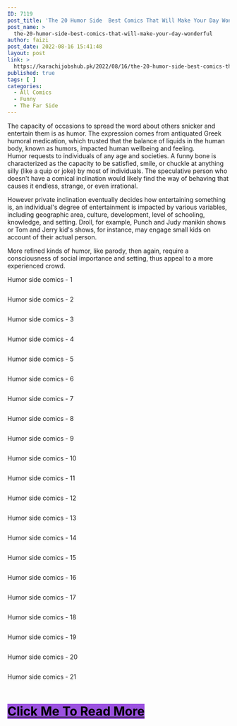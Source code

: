 ```yaml
---
ID: 7119
post_title: 'The 20 Humor Side  Best Comics That Will Make Your Day Wonderful'
post_name: >
  the-20-humor-side-best-comics-that-will-make-your-day-wonderful
author: faizi
post_date: 2022-08-16 15:41:48
layout: post
link: >
  https://karachijobshub.pk/2022/08/16/the-20-humor-side-best-comics-that-will-make-your-day-wonderful/
published: true
tags: [ ]
categories:
  - All Comics
  - Funny
  - The Far Side
---
```

<!-- wp:paragraph -->
<p><a href="https://newbestcomics.com/the-humor-side-20-best-comics-that-will-make-your-day-wonderfull/"></a></p>
<!-- /wp:paragraph -->

<!-- wp:paragraph -->
<p>The capacity of occasions to spread the word about others snicker and entertain them is as humor. The expression comes from antiquated Greek humoral medication, which trusted that the balance of liquids in the human body, known as humors, impacted human wellbeing and feeling.<br>Humor requests to individuals of any age and societies. A funny bone is characterized as the capacity to be satisfied, smile, or chuckle at anything silly (like a quip or joke) by most of individuals. The speculative person who doesn't have a comical inclination would likely find the way of behaving that causes it endless, strange, or even irrational.</p>
<!-- /wp:paragraph -->

<!-- wp:paragraph -->
<p>However private inclination eventually decides how entertaining something is, an individual's degree of entertainment is impacted by various variables, including geographic area, culture, development, level of schooling, knowledge, and setting. Droll, for example, Punch and Judy manikin shows or Tom and Jerry kid's shows, for instance, may engage small kids on account of their actual person.</p>
<!-- /wp:paragraph -->

<!-- wp:html -->
<script async src="https://pagead2.googlesyndication.com/pagead/js/adsbygoogle.js?client=ca-pub-7873390701257845"
     crossorigin="anonymous"></script>
<!-- Responsive ads -->
<ins class="adsbygoogle"
     style="display:block"
     data-ad-client="ca-pub-7873390701257845"
     data-ad-slot="5625185323"
     data-ad-format="auto"
     data-full-width-responsive="true"></ins>
<script>
     (adsbygoogle = window.adsbygoogle || []).push({});
</script>
<!-- /wp:html -->

<!-- wp:paragraph -->
<p>More refined kinds of humor, like parody, then again, require a consciousness of social importance and setting, thus appeal to a more experienced crowd.</p>
<!-- /wp:paragraph -->

<!-- wp:paragraph -->
<p></p>
<!-- /wp:paragraph -->

<!-- wp:paragraph -->
<p>Humor side comics - 1</p>
<!-- /wp:paragraph -->

<!-- wp:image {"id":7120,"sizeSlug":"full","linkDestination":"none"} -->
<figure class="wp-block-image size-full"><img src="https://karachijobshub.pk/wp-content/uploads/2022/08/apples-like-1-1.jpg" alt="" class="wp-image-7120"/></figure>
<!-- /wp:image -->

<!-- wp:paragraph -->
<p></p>
<!-- /wp:paragraph -->

<!-- wp:paragraph -->
<p>Humor side comics -  2</p>
<!-- /wp:paragraph -->

<!-- wp:image {"id":7121,"sizeSlug":"full","linkDestination":"none"} -->
<figure class="wp-block-image size-full"><img src="https://karachijobshub.pk/wp-content/uploads/2022/08/apples-like-2-1.jpg" alt="" class="wp-image-7121"/></figure>
<!-- /wp:image -->

<!-- wp:paragraph -->
<p></p>
<!-- /wp:paragraph -->

<!-- wp:paragraph -->
<p>Humor side comics - 3</p>
<!-- /wp:paragraph -->

<!-- wp:image {"id":7122,"sizeSlug":"full","linkDestination":"none"} -->
<figure class="wp-block-image size-full"><img src="https://karachijobshub.pk/wp-content/uploads/2022/08/apples-like-3-1.jpg" alt="" class="wp-image-7122"/></figure>
<!-- /wp:image -->

<!-- wp:html -->
<script async="" src="https://pagead2.googlesyndication.com/pagead/js/adsbygoogle.js?client=ca-pub-7873390701257845" crossorigin="anonymous"></script>
<!-- Responsive ads -->
<ins class="adsbygoogle" style="display:block" data-ad-client="ca-pub-7873390701257845" data-ad-slot="5625185323" data-ad-format="auto" data-full-width-responsive="true"></ins>
<script>
     (adsbygoogle = window.adsbygoogle || []).push({});
</script>
<!-- /wp:html -->

<!-- wp:paragraph -->
<p>Humor side comics -  4</p>
<!-- /wp:paragraph -->

<!-- wp:image {"id":7123,"sizeSlug":"full","linkDestination":"none"} -->
<figure class="wp-block-image size-full"><img src="https://karachijobshub.pk/wp-content/uploads/2022/08/apples-like-4-1.jpg" alt="" class="wp-image-7123"/></figure>
<!-- /wp:image -->

<!-- wp:paragraph -->
<p></p>
<!-- /wp:paragraph -->

<!-- wp:paragraph -->
<p>Humor side comics - 5</p>
<!-- /wp:paragraph -->

<!-- wp:image {"id":7124,"sizeSlug":"full","linkDestination":"none"} -->
<figure class="wp-block-image size-full"><img src="https://karachijobshub.pk/wp-content/uploads/2022/08/apples-like-5-1.jpg" alt="" class="wp-image-7124"/></figure>
<!-- /wp:image -->

<!-- wp:paragraph -->
<p></p>
<!-- /wp:paragraph -->

<!-- wp:paragraph -->
<p>Humor side comics -  6</p>
<!-- /wp:paragraph -->

<!-- wp:image {"id":7125,"sizeSlug":"full","linkDestination":"none"} -->
<figure class="wp-block-image size-full"><img src="https://karachijobshub.pk/wp-content/uploads/2022/08/boll-com-6.jpg" alt="" class="wp-image-7125"/></figure>
<!-- /wp:image -->

<!-- wp:html -->
<script async="" src="https://pagead2.googlesyndication.com/pagead/js/adsbygoogle.js?client=ca-pub-7873390701257845" crossorigin="anonymous"></script>
<!-- Responsive ads -->
<ins class="adsbygoogle" style="display:block" data-ad-client="ca-pub-7873390701257845" data-ad-slot="5625185323" data-ad-format="auto" data-full-width-responsive="true"></ins>
<script>
     (adsbygoogle = window.adsbygoogle || []).push({});
</script>
<!-- /wp:html -->

<!-- wp:paragraph -->
<p>Humor side comics -  7</p>
<!-- /wp:paragraph -->

<!-- wp:image {"id":7126,"sizeSlug":"full","linkDestination":"none"} -->
<figure class="wp-block-image size-full"><img src="https://karachijobshub.pk/wp-content/uploads/2022/08/boll-com-7.jpg" alt="" class="wp-image-7126"/></figure>
<!-- /wp:image -->

<!-- wp:paragraph -->
<p>Humor side comics -  8</p>
<!-- /wp:paragraph -->

<!-- wp:image {"id":7127,"sizeSlug":"full","linkDestination":"none"} -->
<figure class="wp-block-image size-full"><img src="https://karachijobshub.pk/wp-content/uploads/2022/08/boll-com-16.jpg" alt="" class="wp-image-7127"/></figure>
<!-- /wp:image -->

<!-- wp:paragraph -->
<p></p>
<!-- /wp:paragraph -->

<!-- wp:paragraph -->
<p>Humor side comics - 9</p>
<!-- /wp:paragraph -->

<!-- wp:image {"id":7128,"sizeSlug":"full","linkDestination":"none"} -->
<figure class="wp-block-image size-full"><img src="https://karachijobshub.pk/wp-content/uploads/2022/08/boll-com-9.jpg" alt="" class="wp-image-7128"/></figure>
<!-- /wp:image -->

<!-- wp:paragraph -->
<p></p>
<!-- /wp:paragraph -->

<!-- wp:paragraph -->
<p>Humor side comics - 10</p>
<!-- /wp:paragraph -->

<!-- wp:image {"id":7129,"sizeSlug":"full","linkDestination":"none"} -->
<figure class="wp-block-image size-full"><img src="https://karachijobshub.pk/wp-content/uploads/2022/08/boll-com-10.jpg" alt="" class="wp-image-7129"/></figure>
<!-- /wp:image -->

<!-- wp:paragraph -->
<p></p>
<!-- /wp:paragraph -->

<!-- wp:paragraph -->
<p>Humor side comics -  11</p>
<!-- /wp:paragraph -->

<!-- wp:image {"id":7130,"sizeSlug":"full","linkDestination":"none"} -->
<figure class="wp-block-image size-full"><img src="https://karachijobshub.pk/wp-content/uploads/2022/08/boll-com-11.jpg" alt="" class="wp-image-7130"/></figure>
<!-- /wp:image -->

<!-- wp:paragraph -->
<p></p>
<!-- /wp:paragraph -->

<!-- wp:paragraph -->
<p>Humor side comics -  12</p>
<!-- /wp:paragraph -->

<!-- wp:image {"id":7131,"sizeSlug":"full","linkDestination":"none"} -->
<figure class="wp-block-image size-full"><img src="https://karachijobshub.pk/wp-content/uploads/2022/08/boll-com-12.jpg" alt="" class="wp-image-7131"/></figure>
<!-- /wp:image -->

<!-- wp:paragraph -->
<p></p>
<!-- /wp:paragraph -->

<!-- wp:paragraph -->
<p>Humor side comics -  13</p>
<!-- /wp:paragraph -->

<!-- wp:image {"id":7132,"sizeSlug":"full","linkDestination":"none"} -->
<figure class="wp-block-image size-full"><img src="https://karachijobshub.pk/wp-content/uploads/2022/08/boll-com-13.jpg" alt="" class="wp-image-7132"/></figure>
<!-- /wp:image -->

<!-- wp:paragraph -->
<p></p>
<!-- /wp:paragraph -->

<!-- wp:paragraph -->
<p>Humor side comics - 14</p>
<!-- /wp:paragraph -->

<!-- wp:image {"id":7133,"sizeSlug":"full","linkDestination":"none"} -->
<figure class="wp-block-image size-full"><img src="https://karachijobshub.pk/wp-content/uploads/2022/08/boll-com-14.jpg" alt="" class="wp-image-7133"/></figure>
<!-- /wp:image -->

<!-- wp:html -->
<script async="" src="https://pagead2.googlesyndication.com/pagead/js/adsbygoogle.js?client=ca-pub-7873390701257845" crossorigin="anonymous"></script>
<!-- Responsive ads -->
<ins class="adsbygoogle" style="display:block" data-ad-client="ca-pub-7873390701257845" data-ad-slot="5625185323" data-ad-format="auto" data-full-width-responsive="true"></ins>
<script>
     (adsbygoogle = window.adsbygoogle || []).push({});
</script>
<!-- /wp:html -->

<!-- wp:paragraph -->
<p>Humor side comics -  15</p>
<!-- /wp:paragraph -->

<!-- wp:image {"id":7134,"sizeSlug":"full","linkDestination":"none"} -->
<figure class="wp-block-image size-full"><img src="https://karachijobshub.pk/wp-content/uploads/2022/08/boll-com-8.jpg" alt="" class="wp-image-7134"/></figure>
<!-- /wp:image -->

<!-- wp:paragraph -->
<p></p>
<!-- /wp:paragraph -->

<!-- wp:paragraph -->
<p>Humor side comics -  16</p>
<!-- /wp:paragraph -->

<!-- wp:image {"id":7135,"sizeSlug":"full","linkDestination":"none"} -->
<figure class="wp-block-image size-full"><img src="https://karachijobshub.pk/wp-content/uploads/2022/08/boll-com-15.jpg" alt="" class="wp-image-7135"/></figure>
<!-- /wp:image -->

<!-- wp:paragraph -->
<p></p>
<!-- /wp:paragraph -->

<!-- wp:paragraph -->
<p>Humor side comics -  17</p>
<!-- /wp:paragraph -->

<!-- wp:image {"id":7136,"sizeSlug":"full","linkDestination":"none"} -->
<figure class="wp-block-image size-full"><img src="https://karachijobshub.pk/wp-content/uploads/2022/08/boll-com-17.jpg" alt="" class="wp-image-7136"/></figure>
<!-- /wp:image -->

<!-- wp:paragraph -->
<p></p>
<!-- /wp:paragraph -->

<!-- wp:paragraph -->
<p>Humor side comics - 18</p>
<!-- /wp:paragraph -->

<!-- wp:image {"id":7138,"sizeSlug":"full","linkDestination":"none"} -->
<figure class="wp-block-image size-full"><img src="https://karachijobshub.pk/wp-content/uploads/2022/08/boll-com-18-745x1024-2.jpg" alt="" class="wp-image-7138"/></figure>
<!-- /wp:image -->

<!-- wp:paragraph -->
<p></p>
<!-- /wp:paragraph -->

<!-- wp:paragraph -->
<p>Humor side comics - 19</p>
<!-- /wp:paragraph -->

<!-- wp:image {"id":7139,"sizeSlug":"full","linkDestination":"none"} -->
<figure class="wp-block-image size-full"><img src="https://karachijobshub.pk/wp-content/uploads/2022/08/boll-com-19.jpg" alt="" class="wp-image-7139"/></figure>
<!-- /wp:image -->

<!-- wp:html -->
<script async="" src="https://pagead2.googlesyndication.com/pagead/js/adsbygoogle.js?client=ca-pub-7873390701257845" crossorigin="anonymous"></script>
<!-- Responsive ads -->
<ins class="adsbygoogle" style="display:block" data-ad-client="ca-pub-7873390701257845" data-ad-slot="5625185323" data-ad-format="auto" data-full-width-responsive="true"></ins>
<script>
     (adsbygoogle = window.adsbygoogle || []).push({});
</script>
<!-- /wp:html -->

<!-- wp:paragraph -->
<p>Humor side comics - 20</p>
<!-- /wp:paragraph -->

<!-- wp:image {"id":7141,"sizeSlug":"full","linkDestination":"none"} -->
<figure class="wp-block-image size-full"><img src="https://karachijobshub.pk/wp-content/uploads/2022/08/boll-com-20-1.jpg" alt="" class="wp-image-7141"/></figure>
<!-- /wp:image -->

<!-- wp:paragraph -->
<p></p>
<!-- /wp:paragraph -->

<!-- wp:paragraph -->
<p>Humor side comics - 21</p>
<!-- /wp:paragraph -->

<!-- wp:image {"id":7142,"sizeSlug":"full","linkDestination":"none"} -->
<figure class="wp-block-image size-full"><img src="https://karachijobshub.pk/wp-content/uploads/2022/08/boll-com-21.jpg" alt="" class="wp-image-7142"/></figure>
<!-- /wp:image -->

<!-- wp:heading {"textAlign":"center","level":1} -->
<h1 class="has-text-align-center"><a href="https://karachijobshub.pk/20-hilarious-humor-side-comics-will-make-your-day-bright-and-make-it-more-beautiful/"><mark style="background-color:#9b51e0" class="has-inline-color has-white-color">Click Me To Read More</mark></a></h1>
<!-- /wp:heading -->

<!-- wp:html -->
<script async="" src="https://pagead2.googlesyndication.com/pagead/js/adsbygoogle.js?client=ca-pub-7873390701257845" crossorigin="anonymous"></script>
<!-- Responsive ads -->
<ins class="adsbygoogle" style="display:block" data-ad-client="ca-pub-7873390701257845" data-ad-slot="5625185323" data-ad-format="auto" data-full-width-responsive="true"></ins>
<script>
     (adsbygoogle = window.adsbygoogle || []).push({});
</script>
<!-- /wp:html -->